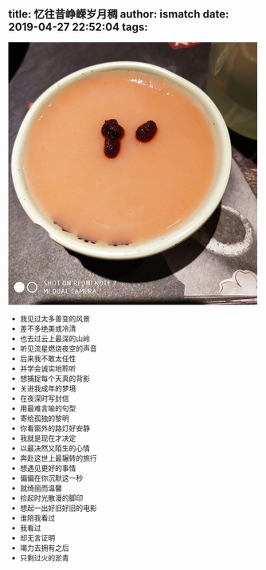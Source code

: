 title: 忆往昔峥嵘岁月稠
author: ismatch
date: 2019-04-27 22:52:04
tags:
---
![](../files/smile.jpg)
 - 我见过太多善变的风景
 - 差不多绝美或冷清
 - 也去过云上最深的山岭
 - 听见流星燃烧夜空的声音
 - 后来我不敢太任性
 - 并学会诚实地聆听
 - 想捕捉每个天真的背影
 - 关进我成年的梦境
 - 在夜深时写封信
 - 用最难言喻的句型
 - 寄给孤独的黎明
 - 你看窗外的路灯好安静
 - 我就是现在才决定
 - 以最决然又陌生的心情
 - 奔赴这世上最辗转的旅行
 - 想遇见更好的事情
 - 偏偏在你沉默这一秒
 - 就绮丽而温馨
 - 捡起时光散漫的脚印
 - 想起一出好旧好旧的电影
 - 谁陪我看过
 - 我看过
 - 却无言证明
 - 竭力去拥有之后
 - 只剩过火的淤青